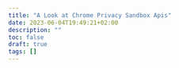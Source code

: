```yaml
---
title: "A Look at Chrome Privacy Sandbox Apis"
date: 2023-06-04T19:49:21+02:00
description: ""
toc: false
draft: true
tags: []
---
```

